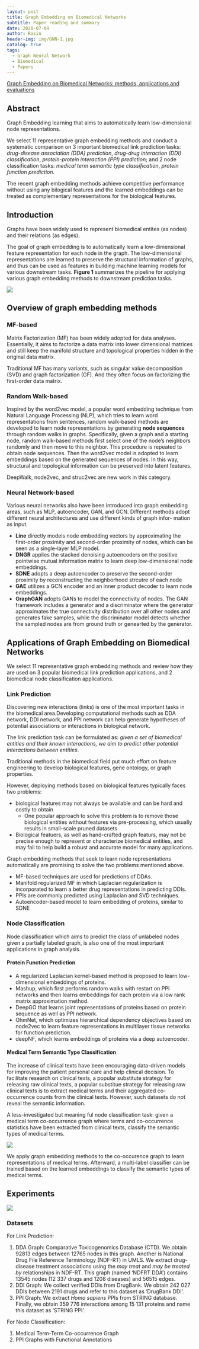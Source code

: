 ```yaml
---
layout: post
title: Graph Embedding on Biomedical Networks
subtitle: Paper reading and summary
date: 2020-07-09
author: Rasin
header-img: img/GNN-1.jpg
catalog: true
tags:
  - Graph Neural Network
  - Biomedical
  - Papers
---
```


[Graph Embedding on Biomedical Networks: methods, applications and evaluations](https://arxiv.org/abs/1906.05017)

## Abstract

Graph Embedding learning that aims to automatically learn low-dimensional node representations. 

We select 11 representative graph embedding methods and conduct a systematic comparison on 3 important biomedical link prediction tasks: *drug-disease association (DDA) prediction*, *drug-drug interaction (DDI) classification*, *protein-protein interaction (PPI) prediction*; and 2 node classification tasks: *medical term semantic type classification*, *protein function prediction*.

The recent graph embedding methods achieve competitive performance without using any bilogical features and the learned embeddings can be treated as complementary representations for the biological features.

## Introduction

Graphs have been widely used to represent biomedical entites (as nodes) and their relations (as edges).

The goal of graph embedding is to automatically learn a low-dimensional feature representation for each node in the graph. The low-dimensional representations are learned to preserve the structural information of graphs, and thus can be used as features in building machine learning models for various downstream tasks. **Figure 1** summarizes the pipeline for applying various graph embedding methods to downstream prediction tasks.

![](https://raw.githubusercontent.com/rasin-tsukuba/blog-images/master/img/20200708164948.png)

## Overview of graph embedding methods

### MF-based

Matrix Factorization (MF) has been widely adopted for data analyses. Essentially, it aims to factorize a data matrix into lower dimensional matrices and still keep the manifold structure and topological properties hidden in the original data matrix.

Traditional MF has many variants, such as singular value decomposition (SVD) and graph factorization (GF). And they often focus on factorizing the first-order data matrix.

### Random Walk-based

Inspired by the word2vec model, a popular word embedding technique from Natural Language Processing (NLP), which tries to learn word representations from sentences, random walk-based methods are developed to learn node representations by generating **node sequences** through random walks in graphs. Specifically, given a graph and a starting node, random walk-based methods first select one of the node’s neighbors randomly and then move to this neighbor. This procedure is repeated to obtain node sequences. Then the word2vec model is adopted to learn embeddings based on the generated sequences of nodes. In this way, structural and topological information can be preserved into latent features.

DeepWalk, node2vec, and struc2vec are new work in this category.

### Neural Network-based

Various neural networks also have been introduced into graph embedding areas, such as MLP, autoencoder, GAN, and GCN. Different methods adopt different neural architectures and use different kinds of graph infor- mation as input.

- **Line** directly models node embedding vectors by approximating the first-order proximity and second-order proximity of nodes, which can be seen as a single-layer MLP model.
- **DNGR** applies the stacked denoising autoencoders on the positive pointwise mutual information matrix to learn deep low-dimensional node embeddings.
- **SDNE** adopts a deep autoencoder to preserve the second-order proximity by reconstructing the neighborhood strcutre of each node
- **GAE** utilizes a GCN encoder and an inner product decoder to learn node embeddings.
- **GraphGAN** adopts GANs to model the connectivity of nodes. The GAN framework includes a generator and a discriminator where the generator approximates the true connectivity distribution over all other nodes and generates fake samples, while the discriminator model detects whether the sampled nodes are from ground truth or genearted by the generator.

## Applications of Graph Embedding on Biomedical Networks

We select 11 representative graph embedding methods and review how they are used on 3 popular biomedical link prediction applications, and 2 biomedical node classification applications.

### Link Prediction

Discovering new interactions (links) is one of the most important tasks in the biomedical area.Developing computational methods such as DDA network, DDI network, and PPI network can help generate hypotheses of potential associations or interactions in biological network.

The link prediction task can be formulated as: *given a set of biomedical entities and their known interactions, we aim to predict other potential interactions between entities*.  

Traditional methods in the biomedical field put much effort on feature engineering to develop biological features, gene ontology, or graph properties. 

However, deploying methods based on biological features typically faces two problems: 
- biological features may not always be available and can be hard and costly to obtain
  - One popular approach to solve this problem is to remove those biological entities without features via pre-processing, which usually results in small-scale pruned datasets 
- Biological featuers, as well as hand-crafted graph featurs, may not be precise enough to represent or characterize biomedical entities, and may fail to help build a robust and accurate model for many applications.

Graph embedding methods that seek to learn node representations automatically are promising to solve the two problems mentioned above.

- MF-based techniques are used for predictions of DDAs.
- Manifold regularized MF in which Laplacian regularization is incorporated to learn a better drug representations in predicting DDIs.
- PPIs are commonly predicted using Laplacian and SVD techniques.
- Autoencoder-based model to learn embedding of proteins, similar to SDNE

### Node Classification

Node classification which aims to predict the class of unlabeled nodes given a partially labeled graph, is also one of the most important applications in graph analysis. 

#### Protein Function Prediction

- A regularized Laplacian kernel-based method is proposed to learn low-dimensional embeddings of proteins.
- Mashup, which first performs random walks with restart on PPI networks and then learns embeddings for each protein via a low rank matrix approximation method.
- DeepGO that learns joint representations of proteins based on protein sequence as well as PPI network.
- OhmNet, which optimizes hierarchical dependency objectives based on node2vec to learn feature representations in multilayer tissue networks for function prediction.
- deepNF, which learns embeddings of proteins via a deep autoencoder.

#### Medical Term Semantic Type Classification

The increase of clinical texts have been encouraging data-driven models for improving the patient personal care and help clinical decision. To facilitate research on clinical texts, a popular substitute strategy for releasing raw clinical texts, a popular substitue strategy for releasing raw clinical texts is to extract medical terms and their aggregated co-occurrence counts from the clinical texts. However, such datasets do not reveal the semantic information.

A less-investigated but meaning ful node classification task: given a medical term co-occurrence graph where terms and co-occurrence statistics have been extracted from clinical texts, classify the semantic types of medical terms.

![](https://raw.githubusercontent.com/rasin-tsukuba/blog-images/master/img/20200710151353.png)

We apply graph embedding methods to the co-occurence graph to learn representations of medical terms. Afterward, a multi-label classifier can be trained based on the learned embeddings to classify the semantic types of medical terms. 

## Experiments

![](https://raw.githubusercontent.com/rasin-tsukuba/blog-images/master/img/20200710154456.png)

### Datasets

For Link Prediction:
1. DDA Graph: Comparative Toxicogenomics Database (CTD). We obtain 92813 edges between 12765 nodes in this graph. Another is National Drug File Reference Terminology (NDF-RT) in UMLS. We extract drug-disease treatment associations using the *may treat* and *may be treated by* relationships in NDF-RT. This graph (named ‘NDFRT DDA’) contains 13545 nodes (12 337 drugs and 1208 diseases) and 56515 edges.
2. DDI Graph: We collect verified DDIs from DrugBank. We obtain 242 027 DDIs between 2191 drugs and refer to this dataset as ‘DrugBank DDI’.
3. PPI Graph: We extract *Homo sapiens* PPIs from STRING database. Finally, we obtain 359 776 interactions among 15 131 proteins and name this dataset as ‘STRING PPI’.

For Node Classification:
1. Medical Term-Term Co-occurrence Graph
2. PPI Graphs with Functional Annotations